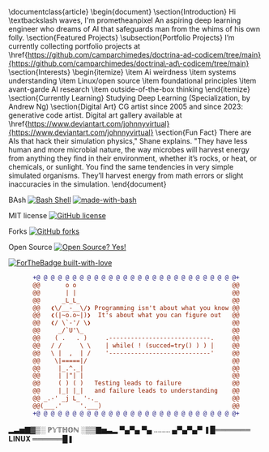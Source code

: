 \documentclass{article} \begin{document} \section{Introduction} Hi \textbackslash waves, I'm prometheanpixel An aspiring deep learning engineer who dreams of AI that safeguards man from the whims of his own folly. \section{Featured Projects} \subsection{Portfolio Projects} I’m currently collecting portfolio projects at \href{https://github.com/camparchimedes/doctrina-ad-codicem/tree/main}{https://github.com/camparchimedes/doctrina\-ad\-codicem/tree/main} \section{Interests} \begin{itemize}
\item Ai weirdness
\item systems understanding
\item Linux/open source
\item foundational principles
\item avant-garde AI research
\item outside-of-the-box thinking
\end{itemize} \section{Currently Learning} Studying Deep Learning (Specialization, by Andrew Ng) \section{Digital Art} CG artist since 2005 and since 2023: generative code artist. Digital art gallery available at \href{https://www.deviantart.com/johnnyvirtual}{https://www.deviantart.com/johnnyvirtual} \section{Fun Fact} There are AIs that hack their simulation physics," Shane explains. "They have less human and more microbial nature, the way microbes will harvest energy from anything they find in their environment, whether it’s rocks, or heat, or chemicals, or sunlight. You find the same tendencies in very simple simulated organisms. They’ll harvest energy from math errors or slight inaccuracies in the simulation. \end{document}


BAsh
[![Bash Shell](https://badges.frapsoft.com/bash/v1/bash.png?v=103)](https://github.com/ellerbrock/open-source-badges/)
[![made-with-bash](https://img.shields.io/badge/Made%20with-Bash-1f425f.svg)](https://www.gnu.org/software/bash/)

MIT license
[![GitHub license](https://img.shields.io/github/license/Naereen/StrapDown.js.svg)](https://github.com/Naereen/StrapDown.js/blob/master/LICENSE)

Forks
[![GitHub forks](https://badgen.net/github/forks/Naereen/Strapdown.js/)](https://GitHub.com/Naereen/StrapDown.js/network/)

Open Source
[![Open Source? Yes!](https://badgen.net/badge/Open%20Source%20%3F/Yes%21/blue?icon=github)](https://github.com/Naereen/badges/)

[![ForTheBadge built-with-love](http://ForTheBadge.com/images/badges/built-with-love.svg)](https://GitHub.com/Naereen/)

<div align="center">
  
```diff
+@ @ @ @ @ @ @ @ @ @ @ @ @ @ @ @ @ @ @ @ @ @ @ @ @ @ @ @+
@@       o o                                           @@
@@       | |                                           @@
@@      _L_L_                                          @@
@@   ❮\/__-__\/❯ Programming isn't about what you know @@
@@   ❮(|~o.o~|)❯  It's about what you can figure out   @@
@@   ❮/ \`-'/ \❯                                       @@
@@     _/`U'\_                                         @@
@@    ( .   . )     .----------------------------.     @@
@@   / /     \ \    | while( ! (succed=try() ) ) |     @@
@@   \ |  ,  | /    '----------------------------'     @@
@@    \|=====|/                                        @@
@@     |_.^._|                                         @@
@@     | |"| |                                         @@
@@     ( ) ( )   Testing leads to failure              @@
@@     |_| |_|   and failure leads to understanding    @@
@@ _.-' _j L_ '-._                                     @@
@@(___.'     '.___)                                    @@
+@ @ @ @ @ @ @ @ @ @ @ @ @ @ @ @ @ @ @ @ @ @ @ @ @ @ @ @+
```
  
</div>

▂▃▅▇▓▒░ ℙ𝕐𝕋ℍ𝕆ℕ ░▒▒▇▅▃▂ ▀▄▀▄ ▀▄ ........ ▄▀▄▀▄▀ ❚█═══════ 𝐋𝐈𝐍𝐔𝐗 ══════█❚
